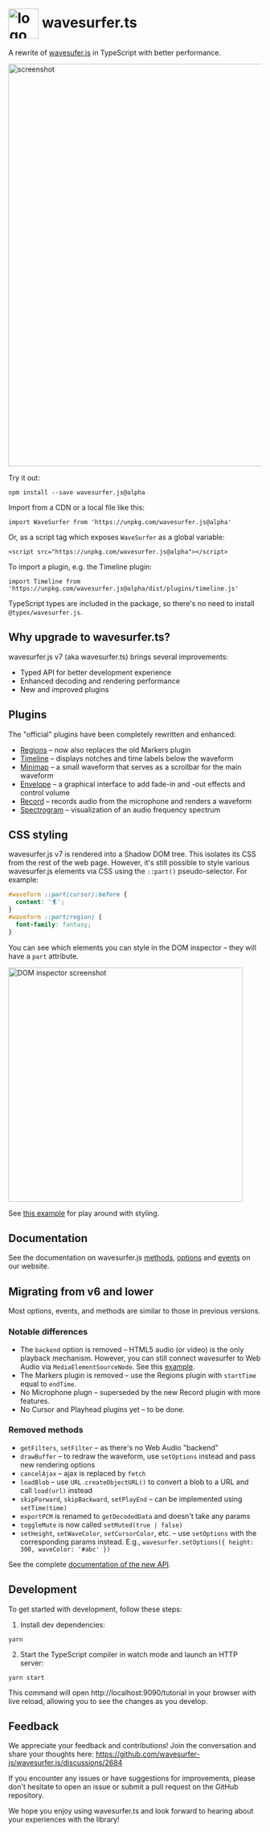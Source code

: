 # <img src="https://user-images.githubusercontent.com/381895/226091100-f5567a28-7736-4d37-8f84-e08f297b7e1a.png" alt="logo" height="60" valign="middle" /> wavesurfer.ts

A rewrite of [wavesufer.js](https://github.com/wavesurfer-js/wavesurfer.js) in TypeScript with better performance.

<img alt="screenshot" src="https://user-images.githubusercontent.com/381895/225539680-fc724acd-8657-458e-a558-ff1c6758ba30.png" width="800" />

Try it out:
```
npm install --save wavesurfer.js@alpha
```

Import from a CDN or a local file like this:

```
import WaveSurfer from 'https://unpkg.com/wavesurfer.js@alpha'
```

Or, as a script tag which exposes `WaveSurfer` as a global variable:
```
<script src="https://unpkg.com/wavesurfer.js@alpha"></script>
```

To import a plugin, e.g. the Timeline plugin:
```
import Timeline from 'https://unpkg.com/wavesurfer.js@alpha/dist/plugins/timeline.js'
```

TypeScript types are included in the package, so there's no need to install `@types/wavesurfer.js`.

## Why upgrade to wavesurfer.ts?

wavesurfer.js v7 (aka wavesurfer.ts) brings several improvements:

 * Typed API for better development experience
 * Enhanced decoding and rendering performance
 * New and improved plugins

## Plugins
The "official" plugins have been completely rewritten and enhanced:

 * [Regions](https://wavesurfer.pages.dev/examples/#regions.js) – now also replaces the old Markers plugin
 * [Timeline](https://wavesurfer.pages.dev/examples/#timeline.js) – displays notches and time labels below the waveform
 * [Minimap](https://wavesurfer.pages.dev/examples/#minimap.js) – a small waveform that serves as a scrollbar for the main waveform
 * [Envelope](https://wavesurfer.pages.dev/examples/#envelope.js) – a graphical interface to add fade-in and -out effects and control volume
 * [Record](https://wavesurfer.pages.dev/examples/#record.js) – records audio from the microphone and renders a waveform
 * [Spectrogram](https://wavesurfer.pages.dev/examples/#spectrogram.js) – visualization of an audio frequency spectrum

## CSS styling

wavesurfer.js v7 is rendered into a Shadow DOM tree. This isolates its CSS from the rest of the web page.
However, it's still possible to style various wavesurfer.js elements via CSS using the `::part()` pseudo-selector.
For example:

```css
#waveform ::part(cursor):before {
  content: '🏄';
}
#waveform ::part(region) {
  font-family: fantasy;
}
```

You can see which elements you can style in the DOM inspector – they will have a `part` attribute.

<img width="466" alt="DOM inspector screenshot" src="https://github.com/katspaugh/wavesurfer.ts/assets/381895/fcfb4e4d-9572-4931-811f-9615b7e3aa85">

See [this example](https://wavesurfer.pages.dev/examples/#styling.js) for play around with styling.

## Documentation
See the documentation on wavesurfer.js [methods](https://wavesurfer-ts.pages.dev/docs/classes/wavesurfer.WaveSurfer), [options](https://wavesurfer-ts.pages.dev/docs/types/wavesurfer.WaveSurferOptions) and [events](https://wavesurfer-ts.pages.dev/docs/types/wavesurfer.WaveSurferEvents) on our website.

## Migrating from v6 and lower

Most options, events, and methods are similar to those in previous versions.

### Notable differences
 * The `backend` option is removed – HTML5 audio (or video) is the only playback mechanism. However, you can still connect wavesurfer to Web Audio via `MediaElementSourceNode`. See this [example](https://wavesurfer.pages.dev/examples/#webaudio.js).
 * The Markers plugin is removed – use the Regions plugin with `startTime` equal to `endTime`.
 * No Microphone plugn – superseded by the new Record plugin with more features.
 * No Cursor and Playhead plugins yet – to be done.

### Removed methods
 * `getFilters`, `setFilter` – as there's no Web Audio "backend"
 * `drawBuffer` – to redraw the waveform, use `setOptions` instead and pass new rendering options
 * `cancelAjax` – ajax is replaced by `fetch`
 * `loadBlob` – use `URL.createObjectURL()` to convert a blob to a URL and call `load(url)` instead
 * `skipForward`, `skipBackward`, `setPlayEnd` – can be implemented using `setTime(time)`
 * `exportPCM` is renamed to `getDecodedData` and doesn't take any params
 * `toggleMute` is now called `setMuted(true | false)`
 * `setHeight`, `setWaveColor`, `setCursorColor`, etc. – use `setOptions` with the corresponding params instead. E.g., `wavesurfer.setOptions({ height: 300, waveColor: '#abc' })`

See the complete [documentation of the new API](https://wavesurfer-ts.pages.dev/docs/modules/wavesurfer).

## Development

To get started with development, follow these steps:

 1. Install dev dependencies:

```
yarn
```

 2. Start the TypeScript compiler in watch mode and launch an HTTP server:

```
yarn start
```

This command will open http://localhost:9090/tutorial in your browser with live reload, allowing you to see the changes as you develop.

## Feedback

We appreciate your feedback and contributions! Join the conversation and share your thoughts here: https://github.com/wavesurfer-js/wavesurfer.js/discussions/2684

If you encounter any issues or have suggestions for improvements, please don't hesitate to open an issue or submit a pull request on the GitHub repository.

We hope you enjoy using wavesurfer.ts and look forward to hearing about your experiences with the library!
